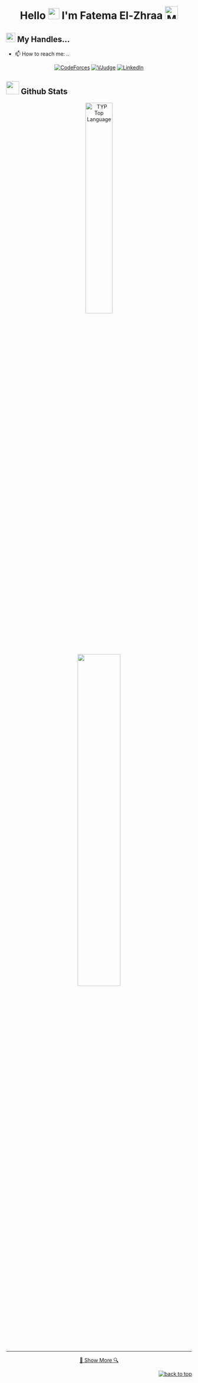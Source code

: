 <h1 align='center'>
  Hello <img src="https://media.giphy.com/media/hvRJCLFzcasrR4ia7z/giphy.gif" width="30"> I'm Fatema El-Zhraa <img src="https://raw.githubusercontent.com/Tarikul-Islam-Anik/Animated-Fluent-Emojis/master/Emojis/People%20with%20professions/Man%20Technologist%20Light%20Skin%20Tone.png" alt="Man Technologist Light Skin Tone" width="35" height="35" />
</h1>









## <img src="https://user-images.githubusercontent.com/74038190/235294016-6556559a-ed58-4ca6-a4c9-c307cbe0b6b7.gif" width="25"><b> My Handles...</b>

- 📫 How to reach me: ..
<div align='center'>
   
   [![CodeForces](https://img.shields.io/badge/Codeforces:Fatema_El-Fiky-445f9d?style=for-the-badge&logo=Codeforces&logoColor=white)](https://codeforces.com/profile/Fatema_El-Fiky)
   [![VJudge](https://img.shields.io/badge/Codeforces:Faty-445f9d?style=for-the-badge&logo=Codeforces&logoColor=white)](https://vjudge.net/user/Fatemaelfiky1)
   [![LinkedIn](https://img.shields.io/badge/LinkedIn:Fatema_Elzhraa_Elfiky-0077B5?style=for-the-badge&logo=linkedin&logoColor=white)](https://www.linkedin.com/in/fatema-elzhraa-elfiky-b153402b2/?lipi=urn%3Ali%3Apage%3Ad_flagship3_feed%3BO4araFR0QaaRqgKwvWR3wg%3D%3D)
 
</div>





## <img src="https://media.giphy.com/media/iY8CRBdQXODJSCERIr/giphy.gif" width="35"><b> Github Stats </b>


<div align="center">
  <a href="https://github.com/fatema123elfiky"><img alt="TYP Top Language" width="38.25%" src="https://github-readme-stats.vercel.app/api/top-langs/?username=Fatema ELzhraa Elfiky&langs_count=10&count_private=true&layout=compact&theme=react&hide_border=true&bg_color=0D1117"/></a><br>
  <img  src="https://github-readme-streak-stats.herokuapp.com/?user=Fatema ELzhraa Elfiky/&theme=highcontrast" width="48%" >
</div>
   
---




<div align=center>
   <a href="https://github.com/fatema123elfiky?tab=repositories" title="Show Repositories">🔎 Show More 🔍</a>
</div>
<p align="right"><a href="#top"><img src="https://img.shields.io/static/v1?label&message=back+to+top&color=00526f&style=flat&logo" alt="back to top" /></a></p>
